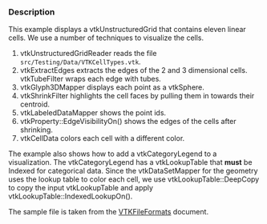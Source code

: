 ### Description

This example displays a vtkUnstructuredGrid that contains eleven linear cells. We use a number of techniques to visualize the cells.

1. vtkUnstructuredGridReader reads the file `src/Testing/Data/VTKCellTypes.vtk`.
2. vtkExtractEdges extracts the edges of the 2 and 3 dimensional cells. vtkTubeFilter wraps each edge with tubes.
3. vtkGlyph3DMapper displays each point as a vtkSphere.
4. vtkShrinkFilter highlights the cell faces by pulling them in towards their centroid.
5. vtkLabeledDataMapper shows the point ids.
6. vtkProperty::EdgeVisibilityOn() shows the edges of the cells after shrinking.
7. vtkCellData colors each cell with a different color.

The example also shows how to add a vtkCategoryLegend to a visualization. The vtkCategoryLegend has a vtkLookupTable that **must** be Indexed for categorical data. Since the vtkDataSetMapper for the geometry uses the lookup table to color each cell, we use vtkLookupTable::DeepCopy to copy the input vtkLookupTable and apply vtkLookupTable::IndexedLookupOn().

The sample file is taken from the [VTKFileFormats](../../../VTKFileFormats#legacy-file-examples) document.
